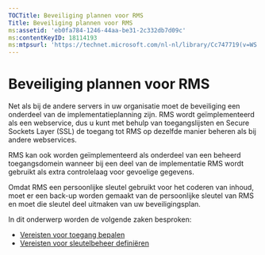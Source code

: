 ```yaml
---
TOCTitle: Beveiliging plannen voor RMS
Title: Beveiliging plannen voor RMS
ms:assetid: 'eb0fa784-1246-44aa-be31-2c332db7d09c'
ms:contentKeyID: 18114193
ms:mtpsurl: 'https://technet.microsoft.com/nl-nl/library/Cc747719(v=WS.10)'
---
```


Beveiliging plannen voor RMS
============================

Net als bij de andere servers in uw organisatie moet de beveiliging een onderdeel van de implementatieplanning zijn. RMS wordt geïmplementeerd als een webservice, dus u kunt met behulp van toegangslijsten en Secure Sockets Layer (SSL) de toegang tot RMS op dezelfde manier beheren als bij andere webservices.

RMS kan ook worden geïmplementeerd als onderdeel van een beheerd toegangsdomein wanneer bij een deel van de implementatie RMS wordt gebruikt als extra controlelaag voor gevoelige gegevens.

Omdat RMS een persoonlijke sleutel gebruikt voor het coderen van inhoud, moet er een back-up worden gemaakt van de persoonlijke sleutel van RMS en moet die sleutel deel uitmaken van uw beveiligingsplan.

In dit onderwerp worden de volgende zaken besproken:

-   [Vereisten voor toegang bepalen](https://technet.microsoft.com/eb2ce9a5-0430-4811-bd40-4a94a84426a8)
-   [Vereisten voor sleutelbeheer definiëren](https://technet.microsoft.com/f0e08fb8-bf5e-4278-a09f-daa57696e786)
